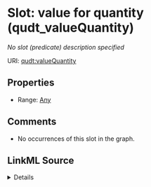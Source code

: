 

# Slot: value for quantity (qudt_valueQuantity)


_No slot (predicate) description specified_







URI: [qudt:valueQuantity](http://qudt.org/schema/qudt/valueQuantity)



<!-- no inheritance hierarchy -->








## Properties

* Range: [Any](../classes/Any.md)





## Comments

* No occurrences of this slot in the graph.



## LinkML Source

<details>

```yaml
name: qudt_valueQuantity
description: No slot (predicate) description specified
title: value for quantity
comments:
- No occurrences of this slot in the graph.
from_schema: sawgraph-kg
source: http://qudt.org/2.1/schema/qudt
rank: 1000
slot_uri: qudt:valueQuantity
alias: qudt_valueQuantity
range: Any

```
</details>